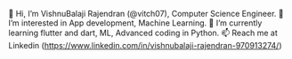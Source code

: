 
👋 Hi, I’m VishnuBalaji Rajendran (@vitch07), Computer Science Engineer.
👀 I’m interested in App development, Machine Learning.
🌱 I’m currently learning flutter and dart, ML, Advanced coding in Python.
📫 Reach me at Linkedin (https://www.linkedin.com/in/vishnubalaji-rajendran-970913274/)
